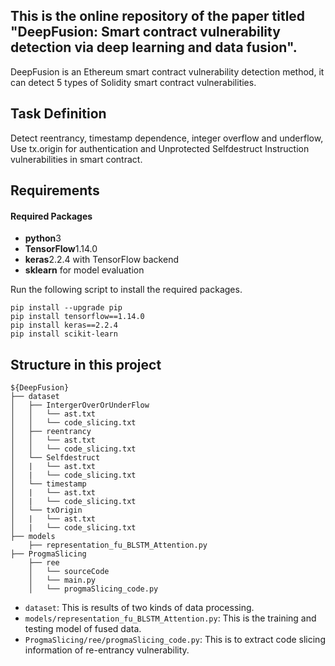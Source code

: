 ## This is the online repository of the paper titled "DeepFusion: Smart contract vulnerability detection via deep learning and data fusion".

DeepFusion is an Ethereum smart contract vulnerability detection method, it can detect 5 types of Solidity smart contract vulnerabilities.


## Task Definition

Detect reentrancy, timestamp dependence, integer overflow and underflow, Use tx.origin for authentication and Unprotected Selfdestruct Instruction vulnerabilities in smart contract.

## Requirements

#### Required Packages
* **python**3
* **TensorFlow**1.14.0 
* **keras**2.2.4 with TensorFlow backend
* **sklearn** for model evaluation

Run the following script to install the required packages.
```shell
pip install --upgrade pip
pip install tensorflow==1.14.0
pip install keras==2.2.4
pip install scikit-learn
```

## Structure in this project

```
${DeepFusion}
├── dataset
│   ├── IntergerOverOrUnderFlow
│   │   └── ast.txt
│   │   └── code_slicing.txt
│   ├── reentrancy
│   │   └── ast.txt
│   │   └── code_slicing.txt
│   └── Selfdestruct
│   |   └── ast.txt
│   |   └── code_slicing.txt
│   └── timestamp
│   |   └── ast.txt
│   |   └── code_slicing.txt
│   └── txOrigin
│   |   └── ast.txt
│   |   └── code_slicing.txt
├── models
    ├── representation_fu_BLSTM_Attention.py
├── ProgmaSlicing
    ├── ree
    │   └── sourceCode
    │   └── main.py
    │   └── progmaSlicing_code.py
```

- `dataset`: This is results of two kinds of data processing.
- `models/representation_fu_BLSTM_Attention.py`: This is the training and testing model of fused data.
- `ProgmaSlicing/ree/progmaSlicing_code.py`: This is to extract code slicing information of re-entrancy vulnerability.
